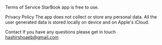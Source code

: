 Terms of Service
StarBook app is free to use.

Privacy Policy
The app does not collect or store any personal data. All the user generated data is stored locally on device and on Apple's iCloud. 

Contact
If you have any questions please get in touch hashirshoaeb@gmail.com